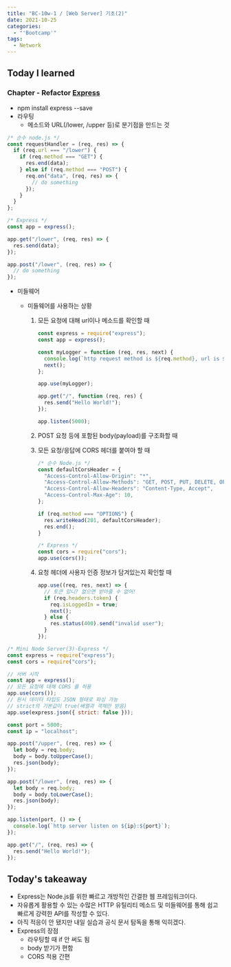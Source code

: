 ```yaml
---
title: "BC-10w-1 / [Web Server] 기초(2)"
date: 2021-10-25
categories:
  - "'Bootcamp'"
tags:
  - Network
---
```


## Today I learned

<!-- ## Algorithm Test 13 삽입 정렬 ☆☆

```js
const func = function (arr) {
  let result = [arr[0]];
  for (let i = 1; i < arr.length; i++) {
    if (arr[i] > result[i - 1]) {
      result.push(arr[i]);
    } else {
      for (let j = 0; j < i; j++) {
        if (arr[i] < result[j]) {
          const left = result.slice(0, j);
          const right = result.slice(j);
          result = [...left, arr[i], ...right];
          break;
        }
      }
    }
  }
  return result;
};
``` -->

### Chapter - Refactor [Express](https://expressjs.com/ko/)

- npm install express --save
- 라우팅
  - 메소드와 URL(/lower, /upper 등)로 분기점을 만드는 것

```js
/* 순수 node.js */
const requestHandler = (req, res) => {
  if (req.url === "/lower") {
    if (req.method === "GET") {
      res.end(data);
    } else if (req.method === "POST") {
      req.on("data", (req, res) => {
        // do something
      });
    }
  }
};

/* Express */
const app = express();

app.get("/lower", (req, res) => {
  res.send(data);
});

app.post("/lower", (req, res) => {
  // do something
});
```

- 미들웨어

  - 미들웨어를 사용하는 상황

    1. 모든 요청에 대해 url이나 메소드를 확인할 때

       ```js
       const express = require("express");
       const app = express();

       const myLogger = function (req, res, next) {
         console.log(`http request method is ${req.method}, url is ${request.url}`);
         next();
       };

       app.use(myLogger);

       app.get("/", function (req, res) {
         res.send("Hello World!");
       });

       app.listen(5000);
       ```

    2. POST 요청 등에 포함된 body(payload)를 구조화할 때
    3. 모든 요청/응답에 CORS 헤더를 붙여야 할 때

       ```js
       /* 순수 Node.js */
       const defaultCorsHeader = {
         "Access-Control-Allow-Origin": "*",
         "Access-Control-Allow-Methods": "GET, POST, PUT, DELETE, OPTIONS",
         "Access-Control-Allow-Headers": "Content-Type, Accept",
         "Access-Control-Max-Age": 10,
       };

       if (req.method === "OPTIONS") {
         res.writeHead(201, defaultCorsHeader);
         res.end();
       }

       /* Express */
       const cors = require("cors");
       app.use(cors());
       ```

    4. 요청 헤더에 사용자 인증 정보가 담겨있는지 확인할 때

       ```js
       app.use((req, res, next) => {
         // 토큰 있니? 없으면 받아줄 수 없어!
         if (req.headers.token) {
           req.isLoggedIn = true;
           next();
         } else {
           res.status(400).send("invalid user");
         }
       });
       ```

```js
/* Mini Node Server(3)-Express */
const express = require("express");
const cors = require("cors");

// 서버 시작
const app = express();
// 모든 요청에 대해 CORS 를 허용
app.use(cors());
// 원시 데이터 타입도 JSON 형태로 파싱 가능
// strict의 기본값이 true(배열과 객체만 받음)
app.use(express.json({ strict: false }));

const port = 5000;
const ip = "localhost";

app.post("/upper", (req, res) => {
  let body = req.body;
  body = body.toUpperCase();
  res.json(body);
});

app.post("/lower", (req, res) => {
  let body = req.body;
  body = body.toLowerCase();
  res.json(body);
});

app.listen(port, () => {
  console.log(`http server listen on ${ip}:${port}`);
});

app.get("/", (req, res) => {
  res.send("Hello World!");
});
```

## Today's takeaway

- Express는 Node.js를 위한 빠르고 개방적인 간결한 웹 프레임워크이다.
- 자유롭게 활용할 수 있는 수많은 HTTP 유틸리티 메소드 및 미들웨어를 통해 쉽고 빠르게 강력한 API를 작성할 수 있다.
- 아직 적응이 안 됐지만 내일 실습과 공식 문서 탐독을 통해 익히겠다.
- Express의 장점
  - 라우팅할 때 if 안 써도 됨
  - body 받기가 편함
  - CORS 적용 간편
